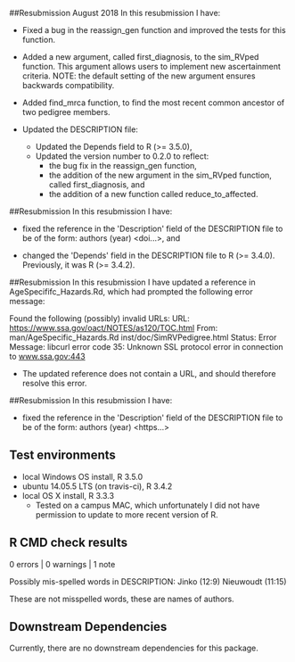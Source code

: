 ##Resubmission August 2018
In this resubmission I have:
- Fixed a bug in the reassign_gen function and improved the tests for this function. 

- Added a new argument, called first_diagnosis, to the sim_RVped function.  This argument allows users to implement new ascertainment criteria. 
  NOTE: the default setting of the new argument ensures backwards compatibility. 

- Added find_mrca function, to find the most recent common ancestor of two pedigree members.

- Updated the DESCRIPTION file:
    - Updated the Depends field to R (>= 3.5.0),
    - Updated the version number to 0.2.0 to reflect:
         - the bug fix in the reassign_gen function,
         - the addition of the new argument in the sim_RVped function, called first_diagnosis, and
         - the addition of a new function called reduce_to_affected.

##Resubmission
In this resubmission I have:

 * fixed the reference in the 'Description' field of the DESCRIPTION file to be of the form:
 authors (year) <doi...>, and

 * changed the 'Depends' field in the DESCRIPTION file to R (>= 3.4.0). Previously, it was R (>= 3.4.2).

##Resubmission
In this resubmission I have updated a reference in AgeSpecififc_Hazards.Rd, which had prompted the following error message:
 
 Found the following (possibly) invalid URLs:
   URL: https://www.ssa.gov/oact/NOTES/as120/TOC.html
     From: man/AgeSpecific_Hazards.Rd
           inst/doc/SimRVPedigree.html
     Status: Error
     Message: libcurl error code 35:
               Unknown SSL protocol error in connection to www.ssa.gov:443
               
 * The updated reference does not contain a URL, and should therefore resolve this error.

##Resubmission
In this resubmission I have:

 * fixed the reference in the 'Description' field of the DESCRIPTION file to be of the form:
 authors (year) <https...>
 
## Test environments
* local Windows OS install, R 3.5.0
* ubuntu 14.05.5 LTS (on travis-ci), R 3.4.2
* local OS X install, R 3.3.3 
  - Tested on a campus MAC, which unfortunately I did not have permission to update to more recent version of R.

## R CMD check results
0 errors | 0 warnings | 1 note

Possibly mis-spelled words in DESCRIPTION:
  Jinko (12:9)
  Nieuwoudt (11:15)
  
These are not misspelled words, these are names of authors. 

## Downstream Dependencies
Currently, there are no downstream dependencies for this package.
